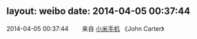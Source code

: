 layout: weibo
date: 2014-04-05 00:37:44
---
2014-04-05 00:37:44  &nbsp;&nbsp;&nbsp;&nbsp;&nbsp;&nbsp; 来自 <a href="http://app.weibo.com/t/feed/22zMnn" rel="nofollow">小米手机</a>
《John Carter》 ​​​
